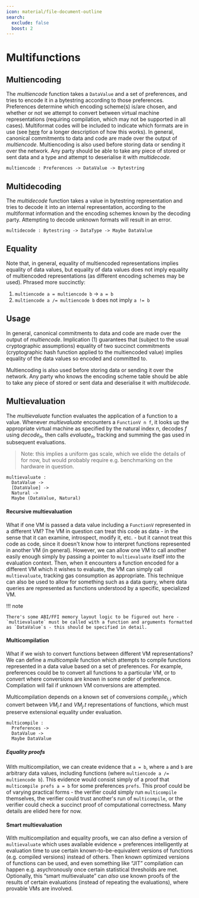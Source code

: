 ```yaml
---
icon: material/file-document-outline
search:
  exclude: false
  boost: 2
---
```


# Multifunctions

## Multiencoding

The _multiencode_ function takes a `DataValue` and a set of preferences, and tries to encode it in a bytestring according to those preferences. Preferences determine which encoding scheme(s) is/are chosen, and whether or not we attempt to convert between virtual machine representations (requiring compilation, which may not be supported in all cases). Multiformat codes will be included to indicate which formats are in use (see [here](https://research.anoma.net/t/use-of-multiformats-in-the-anoma-protocol/665/7) for a longer description of how this works). 
In general, canonical commitments to data and code are made over the output of _multiencode_. Multiencoding is also used before storing data or sending it over the network. Any party should be able to take any piece of stored or sent data and a type and attempt to deserialise it with _multidecode_.

```juvix
multiencode : Preferences -> DataValue -> Bytestring
```

## Multidecoding

The _multidecode_ function takes a value in bytestring representation and tries to decode it into an internal representation, according to the multiformat information and the encoding schemes known by the decoding party. Attempting to decode unknown formats will result in an error.

```juvix
multidecode : Bytestring -> DataType -> Maybe DataValue
```

## Equality

Note that, in general, equality of multiencoded representations implies equality of data values, but equality of data values does not imply equality of multiencoded representations (as different encoding schemes may be used). Phrased more succinctly:

1. `multiencode a = multiencode b` → `a = b`
2. `multiencode a /= multiencode b` does not imply `a != b`

## Usage

In general, canonical commitments to data and code are made over the output of _multiencode_. 
Implication (1) guarantees that (subject to the usual cryptographic assumptions) equality of two succinct commitments (cryptographic hash function applied to the multiencoded value) implies equality of the data values so encoded and committed to.

Multiencoding is also used before storing data or sending it over the network. Any party who knows the encoding scheme table should be able to take any piece of stored or sent data and deserialise it with _multidecode_.

## Multievaluation

The _multievaluate_ function evaluates the application of a function to a value. Whenever _multievaluate_ encounters a `FunctionV n f`, it looks up the appropriate virtual machine as specified by the natural index $n$, decodes $f$ using $decode_n$, then calls $evaluate_n$, tracking and summing the gas used in subsequent evaluations.

> Note: this implies a uniform gas scale, which we elide the details of for now, but would probably require e.g. benchmarking on the hardware in question.

```juvix
multievaluate :
  DataValue ->
  [DataValue] ->
  Natural ->
  Maybe (DataValue, Natural)
```

#### Recursive multievaluation

What if one VM is passed a data value including a `FunctionV` represented in a different VM? The VM in question can treat this code as data - in the sense that it can examine, introspect, modify it, etc. - but it cannot treat this code as code, since it doesn't know how to interpret functions represented in another VM (in general). However, we can allow one VM to call another easily enough simply by passing a pointer to `multievaluate` itself into the evaluation context. Then, when it encounters a function encoded for a different VM which it wishes to evaluate, the VM can simply call `multievaluate`, tracking gas consumption as appropriate. This technique can also be used to allow for something such as a data query, where data queries are represented as functions understood by a specific, specialized VM.

!!! note

    There's some ABI/FFI memory layout logic to be figured out here - `multievaluate` must be called with a function and arguments formatted as `DataValue`s - this should be specified in detail.

#### Multicompilation

What if we wish to convert functions between different VM representations? We can define a _multicompile_ function which attempts to compile functions represented in a data value based on a set of preferences. For example, preferences could be to convert all functions to a particular VM, or to convert where conversions are known in some order of preference. Compilation will fail if unknown VM conversions are attempted.

Multicompilation depends on a known set of conversions $compile_{i,j}$ which convert between $VM_i.t$ and $VM_j.t$ representations of functions, which must preserve extensional equality under evaluation.

```juvix
multicompile :
  Preferences ->
  DataValue ->
  Maybe DataValue
```

##### Equality proofs

With multicompilation, we can create evidence that `a = b`, where `a` and `b` are arbitrary data values, including functions (where `multiencode a /= multiencode b`). This evidence would consist simply of a proof that `multicompile prefs a = b` for some preferences `prefs`. This proof could be of varying practical forms - the verifier could simply run `multicompile` themselves, the verifier could trust another's run of `multicompile`, or the verifier could check a succinct proof of computational correctness. Many details are elided here for now.

#### Smart multievaluation

With multicompilation and equality proofs, we can also define a version of `multievaluate` which uses available evidence + preferences intelligently at evaluation time to use certain known-to-be-equivalent versions of functions (e.g. compiled versions) instead of others. Then known optimized versions of functions can be used, and even something like “JIT” compilation can happen e.g. asychronously once certain statistical thresholds are met. Optionally, this “smart multievaluate” can *also* use known proofs of the results of certain evaluations (instead of repeating the evaluations), where provable VMs are involved.